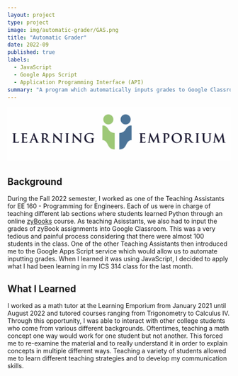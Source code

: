 ```yaml
---
layout: project
type: project
image: img/automatic-grader/GAS.png
title: "Automatic Grader"
date: 2022-09
published: true
labels:
  - JavaScript
  - Google Apps Script
  - Application Programming Interface (API)
summary: "A program which automatically inputs grades to Google Classroom."
---
```


<img class="img-fluid" src="../img/math-tutoring/learning-emporium-2.png">

## Background 

During the Fall 2022 semester, I worked as one of the Teaching Assistants for EE 160 - Programming for Engineers. Each of us were in charge of teaching different lab sections where students learned Python through an online [zyBooks](https://www.zybooks.com/catalog/programming-in-python-3/) course. As teaching Asisstants, we also had to input the grades of zyBook assignments into Google Classroom. This was a very tedious and painful process considering that there were almost 100 students in the class. One of the other Teaching Assistants then introduced me to the Google Apps Script service which would allow us to automate inputting grades. When I learned it was using JavaScript, I decided to apply what I had been learning in my ICS 314 class for the last month.


## What I Learned

I worked as a math tutor at the Learning Emporium from January 2021 until August 2022 and tutored courses ranging from Trigonometry to Calculus IV. Through this opportunity, I was able to interact with other college students who come from various different backgrounds. Oftentimes, teaching a math concept one way would work for one student but not another. This forced me to re-examine the material and to really understand it in order to explain concepts in multiple different ways. Teaching a variety of students allowed me to learn different teaching strategies and to develop my communication skills. 

